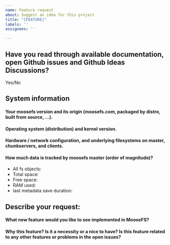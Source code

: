 ```yaml
---
name: Feature request
about: Suggest an idea for this project
title: "[FEATURE]"
labels: ''
assignees: ''

---
```


## Have you read through available documentation, open Github issues and Github Ideas Discussions?

Yes/No

## System information

#### Your moosefs version and its origin (moosefs.com, packaged by distro, built from source, ...).

#### Operating system (distribution) and kernel version.

#### Hardware / network configuration, and underlying filesystems on master, chunkservers, and clients.

#### How much data is tracked by moosefs master (order of magnitude)?

 - All fs objects:
 - Total space:
 - Free space:
 - RAM used:
 - last metadata save duration:

## Describe your request:

#### What new feature would you like to see implemented in MooseFS?

#### Why this feature? Is it a necessity or a nice to have? Is this feature related to any other features or problems in the open issues?
